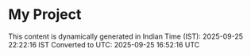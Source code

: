 # My Project

This content is dynamically generated in Indian Time (IST): 2025-09-25 22:22:16 IST
Converted to UTC: 2025-09-25 16:52:16 UTC
